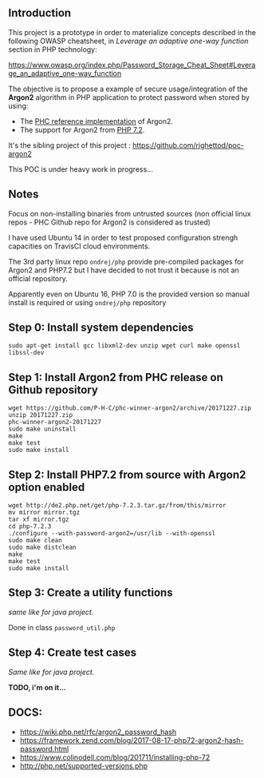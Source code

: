 ## Introduction

This project is a prototype in order to materialize concepts described in the following OWASP cheatsheet, in *Leverage an adaptive one-way function* section in PHP technology:

https://www.owasp.org/index.php/Password_Storage_Cheat_Sheet#Leverage_an_adaptive_one-way_function


The objective is to propose a example of secure usage/integration of the **Argon2** algorithm in PHP application to protect password when stored by using:
* The [PHC reference implementation](https://github.com/P-H-C/phc-winner-argon2) of Argon2.
* The support for Argon2 from [PHP 7.2](https://wiki.php.net/rfc/argon2_password_hash).

It's the sibling project of this project : https://github.com/righettod/poc-argon2

This POC is under heavy work in progress...


## Notes

Focus on non-installing binaries from untrusted sources (non official linux repos - PHC Github repo for Argon2 is considered as trusted)

I have used Ubuntu 14 in order to test proposed configuration strengh capacities on TravisCI cloud environments.

The 3rd party linux repo `ondrej/php` provide pre-compiled packages for Argon2 and PHP7.2 but I have decided to not trust it because is not an official repository.

Apparently even on Ubuntu 16, PHP 7.0 is the provided version so manual install is required or using `ondrej/php` repository


## Step 0: Install system dependencies

```
sudo apt-get install gcc libxml2-dev unzip wget curl make openssl libssl-dev
```

## Step 1: Install Argon2 from PHC release on Github repository

```
wget https://github.com/P-H-C/phc-winner-argon2/archive/20171227.zip
unzip 20171227.zip
phc-winner-argon2-20171227
sudo make uninstall
make
make test
sudo make install
```

## Step 2: Install PHP7.2 from source with Argon2 option enabled

```
wget http://de2.php.net/get/php-7.2.3.tar.gz/from/this/mirror
mv mirror mirror.tgz
tar xf mirror.tgz
cd php-7.2.3
./configure --with-password-argon2=/usr/lib --with-openssl
sudo make clean
sudo make distclean
make
make test
sudo make install
```

## Step 3: Create a utility functions

*same like for java project.*

Done in class `password_util.php`

## Step 4: Create test cases

*Same like for java project.*

**TODO, i'm on it...**



## DOCS:

* https://wiki.php.net/rfc/argon2_password_hash
* https://framework.zend.com/blog/2017-08-17-php72-argon2-hash-password.html
* https://www.colinodell.com/blog/201711/installing-php-72
* http://php.net/supported-versions.php
